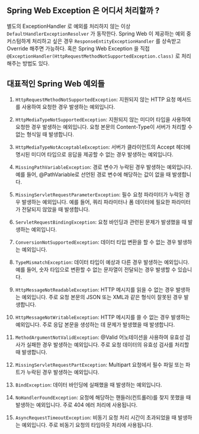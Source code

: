 ## Spring Web Exception 은 어디서 처리할까 ? 
별도의 ExceptionHandler 로 예외를 처리하지 않는 이상 `DefaultHandlerExceptionResolver` 가 동작한다.
Spring Web 이 제공하는 예외 중 커스텀하게 처리하고 싶은 경우 `ResponseEntityExceptionHandler` 를 상속받고 Override 해주면 가능하다.
혹은 Spring Web Exception 을 직접 `@ExceptionHandler(HttpRequestMethodNotSupportedException.class)` 로 처리해주는 방법도 있다.

## 대표적인 Spring Web 예외들

1. `HttpRequestMethodNotSupportedException`: 지원되지 않는 HTTP 요청 메서드를 사용하여 요청한 경우 발생하는 예외입니다.

2. `HttpMediaTypeNotSupportedException`: 지원되지 않는 미디어 타입을 사용하여 요청한 경우 발생하는 예외입니다. 요청 본문의 Content-Type이 서버가 처리할 수 없는 형식일 때 발생합니다.

3. `HttpMediaTypeNotAcceptableException`: 서버가 클라이언트의 Accept 헤더에 명시된 미디어 타입으로 응답을 제공할 수 없는 경우 발생하는 예외입니다.

4. `MissingPathVariableException`: 경로 변수가 누락된 경우 발생하는 예외입니다. 예를 들어, @PathVariable로 선언된 경로 변수에 해당하는 값이 없을 때 발생합니다.

5. `MissingServletRequestParameterException`: 필수 요청 파라미터가 누락된 경우 발생하는 예외입니다. 예를 들어, 쿼리 파라미터나 폼 데이터에 필요한 파라미터가 전달되지 않았을 때 발생합니다.

6. `ServletRequestBindingException`: 요청 바인딩과 관련된 문제가 발생했을 때 발생하는 예외입니다.

7. `ConversionNotSupportedException`: 데이터 타입 변환을 할 수 없는 경우 발생하는 예외입니다.

8. `TypeMismatchException`: 데이터 타입이 예상과 다른 경우 발생하는 예외입니다. 예를 들어, 숫자 타입으로 변환할 수 없는 문자열이 전달되는 경우 발생할 수 있습니다.

9. `HttpMessageNotReadableException`: HTTP 메시지를 읽을 수 없는 경우 발생하는 예외입니다. 주로 요청 본문의 JSON 또는 XML과 같은 형식이 잘못된 경우 발생합니다.

10. `HttpMessageNotWritableException`: HTTP 메시지를 쓸 수 없는 경우 발생하는 예외입니다. 주로 응답 본문을 생성하는 데 문제가 발생했을 때 발생합니다.

11. `MethodArgumentNotValidException`: @Valid 어노테이션을 사용하여 유효성 검사가 실패한 경우 발생하는 예외입니다. 주로 요청 데이터의 유효성 검사를 처리할 때 발생합니다.

12. `MissingServletRequestPartException`: Multipart 요청에서 필수 파일 또는 파트가 누락된 경우 발생하는 예외입니다.

13. `BindException`: 데이터 바인딩에 실패했을 때 발생하는 예외입니다.

14. `NoHandlerFoundException`: 요청에 해당하는 핸들러(컨트롤러)를 찾지 못했을 때 발생하는 예외입니다. 주로 404 에러 처리에 사용됩니다.

15. `AsyncRequestTimeoutException`: 비동기 요청 처리 시간이 초과되었을 때 발생하는 예외입니다. 주로 비동기 요청의 타임아웃 처리에 사용됩니다.
